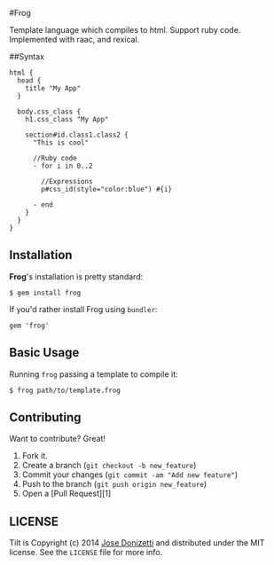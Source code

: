 #Frog

Template language which compiles to html. Support ruby code.
Implemented with raac, and rexical.

##Syntax
```
html {
  head {
    title "My App"
  }

  body.css_class {
    h1.css_class "My App"

    section#id.class1.class2 {
      "This is cool"

      //Ruby code
      - for i in 0..2

        //Expressions
        p#css_id(style="color:blue") #{i}

      - end
    }
  }
}

```

## Installation

**Frog**'s installation is pretty standard:

```
$ gem install frog
```

If you'd rather install Frog using `bundler`:

```
gem 'frog'
```

## Basic Usage

Running `frog` passing a template to compile it:

```
$ frog path/to/template.frog
```

## Contributing

Want to contribute? Great!

1. Fork it.
2. Create a branch (`git checkout -b new_feature`)
3. Commit your changes (`git commit -am "Add new feature"`)
4. Push to the branch (`git push origin new_feature`)
5. Open a [Pull Request][1]

LICENSE
-------

Tilt is Copyright (c) 2014 [Jose Donizetti](https://github.com/josedonizetti) and
distributed under the MIT license. See the `LICENSE` file for more info.
